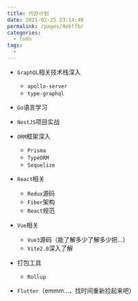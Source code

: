 ```yaml
---
title: 代办计划
date: 2021-02-25 23:14:40
permalink: /pages/4ebffb/
categories:
  - todo
tags:
  - 
---
```


- `GraphQL`相关技术栈深入
  - `apollo-server`
  - `type-graphql`

- `Go`语言学习

- `NestJS`项目实战
- `ORM`框架深入
  - `Prisma`
  - `TypeORM`
  - `Sequelize`

- `React`相关
  - `Redux`源码
  - `Fiber`架构
  - `React`规范
- `Vue`相关
  - `Vue3`源码（能了解多少了解多少把...）
  - `Vite2.0`深入了解

- 打包工具
  - `Rollup`

- `Flutter`（emmm...，找时间重新捡起来吧）
